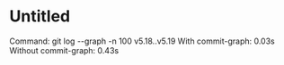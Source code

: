 # Untitled

Command: git log --graph -n 100 v5.18..v5.19
With commit-graph: 0.03s
Without commit-graph: 0.43s